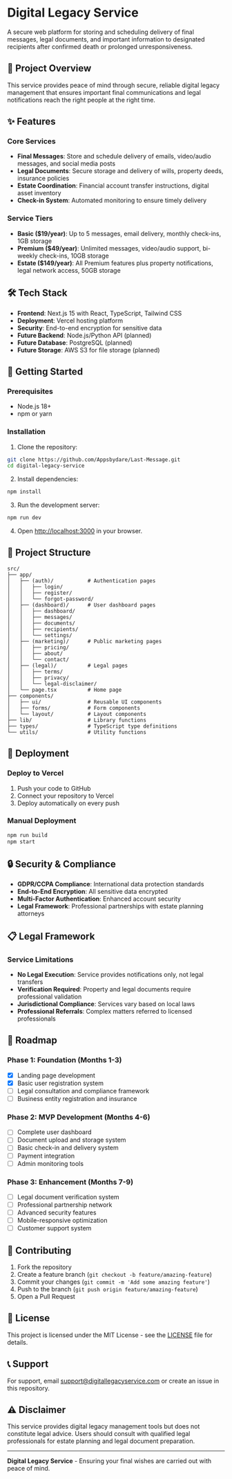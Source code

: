 # Digital Legacy Service

A secure web platform for storing and scheduling delivery of final messages, legal documents, and important information to designated recipients after confirmed death or prolonged unresponsiveness.

## 🎯 Project Overview

This service provides peace of mind through secure, reliable digital legacy management that ensures important final communications and legal notifications reach the right people at the right time.

## ✨ Features

### Core Services
- **Final Messages**: Store and schedule delivery of emails, video/audio messages, and social media posts
- **Legal Documents**: Secure storage and delivery of wills, property deeds, insurance policies
- **Estate Coordination**: Financial account transfer instructions, digital asset inventory
- **Check-in System**: Automated monitoring to ensure timely delivery

### Service Tiers
- **Basic ($19/year)**: Up to 5 messages, email delivery, monthly check-ins, 1GB storage
- **Premium ($49/year)**: Unlimited messages, video/audio support, bi-weekly check-ins, 10GB storage
- **Estate ($149/year)**: All Premium features plus property notifications, legal network access, 50GB storage

## 🛠 Tech Stack

- **Frontend**: Next.js 15 with React, TypeScript, Tailwind CSS
- **Deployment**: Vercel hosting platform
- **Security**: End-to-end encryption for sensitive data
- **Future Backend**: Node.js/Python API (planned)
- **Future Database**: PostgreSQL (planned)
- **Future Storage**: AWS S3 for file storage (planned)

## 🚀 Getting Started

### Prerequisites
- Node.js 18+ 
- npm or yarn

### Installation

1. Clone the repository:
```bash
git clone https://github.com/Appsbydare/Last-Message.git
cd digital-legacy-service
```

2. Install dependencies:
```bash
npm install
```

3. Run the development server:
```bash
npm run dev
```

4. Open [http://localhost:3000](http://localhost:3000) in your browser.

## 📁 Project Structure

```
src/
├── app/
│   ├── (auth)/           # Authentication pages
│   │   ├── login/
│   │   ├── register/
│   │   └── forgot-password/
│   ├── (dashboard)/      # User dashboard pages
│   │   ├── dashboard/
│   │   ├── messages/
│   │   ├── documents/
│   │   ├── recipients/
│   │   └── settings/
│   ├── (marketing)/      # Public marketing pages
│   │   ├── pricing/
│   │   ├── about/
│   │   └── contact/
│   ├── (legal)/          # Legal pages
│   │   ├── terms/
│   │   ├── privacy/
│   │   └── legal-disclaimer/
│   └── page.tsx          # Home page
├── components/
│   ├── ui/               # Reusable UI components
│   ├── forms/            # Form components
│   └── layout/           # Layout components
├── lib/                  # Library functions
├── types/                # TypeScript type definitions
└── utils/                # Utility functions
```

## 🚀 Deployment

### Deploy to Vercel

1. Push your code to GitHub
2. Connect your repository to Vercel
3. Deploy automatically on every push

### Manual Deployment

```bash
npm run build
npm start
```

## 🔒 Security & Compliance

- **GDPR/CCPA Compliance**: International data protection standards
- **End-to-End Encryption**: All sensitive data encrypted
- **Multi-Factor Authentication**: Enhanced account security
- **Legal Framework**: Professional partnerships with estate planning attorneys

## 📋 Legal Framework

### Service Limitations
- **No Legal Execution**: Service provides notifications only, not legal transfers
- **Verification Required**: Property and legal documents require professional validation
- **Jurisdictional Compliance**: Services vary based on local laws
- **Professional Referrals**: Complex matters referred to licensed professionals

## 🎯 Roadmap

### Phase 1: Foundation (Months 1-3)
- [x] Landing page development
- [x] Basic user registration system
- [ ] Legal consultation and compliance framework
- [ ] Business entity registration and insurance

### Phase 2: MVP Development (Months 4-6)
- [ ] Complete user dashboard
- [ ] Document upload and storage system
- [ ] Basic check-in and delivery system
- [ ] Payment integration
- [ ] Admin monitoring tools

### Phase 3: Enhancement (Months 7-9)
- [ ] Legal document verification system
- [ ] Professional partnership network
- [ ] Advanced security features
- [ ] Mobile-responsive optimization
- [ ] Customer support system

## 🤝 Contributing

1. Fork the repository
2. Create a feature branch (`git checkout -b feature/amazing-feature`)
3. Commit your changes (`git commit -m 'Add some amazing feature'`)
4. Push to the branch (`git push origin feature/amazing-feature`)
5. Open a Pull Request

## 📄 License

This project is licensed under the MIT License - see the [LICENSE](LICENSE) file for details.

## 📞 Support

For support, email support@digitallegacyservice.com or create an issue in this repository.

## ⚠️ Disclaimer

This service provides digital legacy management tools but does not constitute legal advice. Users should consult with qualified legal professionals for estate planning and legal document preparation.

---

**Digital Legacy Service** - Ensuring your final wishes are carried out with peace of mind.
